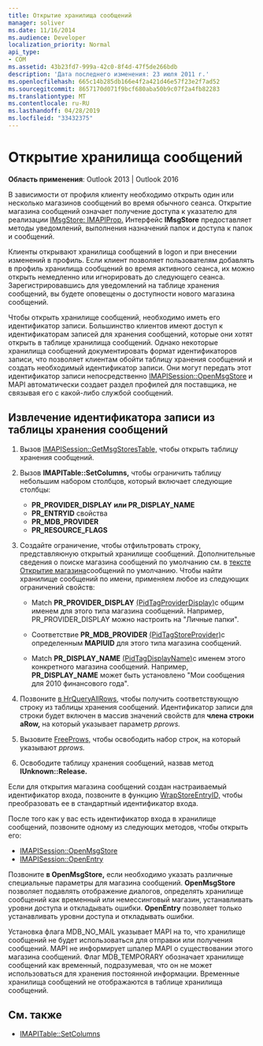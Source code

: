 ```yaml
---
title: Открытие хранилища сообщений
manager: soliver
ms.date: 11/16/2014
ms.audience: Developer
localization_priority: Normal
api_type:
- COM
ms.assetid: 43b23fd7-999a-42c0-8f4d-47f5de266bdb
description: 'Дата последнего изменения: 23 июля 2011 г.'
ms.openlocfilehash: 665c14b285db166e4f2a421d46e57f23e2f7ad52
ms.sourcegitcommit: 8657170d071f9bcf680aba50b9c07f2a4fb82283
ms.translationtype: MT
ms.contentlocale: ru-RU
ms.lasthandoff: 04/28/2019
ms.locfileid: "33432375"
---
```

# <a name="opening-a-message-store"></a>Открытие хранилища сообщений

**Область применения**: Outlook 2013 | Outlook 2016 
  
В зависимости от профиля клиенту необходимо открыть один или несколько магазинов сообщений во время обычного сеанса. Открытие магазина сообщений означает получение доступа к указателю для реализации [IMsgStore: IMAPIProp.](imsgstoreimapiprop.md) Интерфейс **IMsgStore** предоставляет методы уведомлений, выполнения назначений папок и доступа к папок и сообщений. 
  
Клиенты открывают хранилища сообщений в logon и при внесении изменений в профиль. Если клиент позволяет пользователям добавлять в профиль хранилища сообщений во время активного сеанса, их можно открыть немедленно или игнорировать до следующего сеанса. Зарегистрировавшись для уведомлений на таблице хранения сообщений, вы будете оповещены о доступности нового магазина сообщений.
  
Чтобы открыть хранилище сообщений, необходимо иметь его идентификатор записи. Большинство клиентов имеют доступ к идентификаторам записей для хранения сообщений, которые они хотят открыть в таблице хранилища сообщений. Однако некоторые хранилища сообщений документировать формат идентификаторов записи, что позволяет клиентам обойти таблицу хранения сообщений и создать необходимый идентификатор записи. Они могут передать этот идентификатор записи непосредственно [IMAPISession::OpenMsgStore](imapisession-openmsgstore.md) и MAPI автоматически создает раздел профилей для поставщика, не связывая его с какой-либо службой сообщений. 
  
## <a name="retrieve-an-entry-identifier-from-the-message-store-table"></a>Извлечение идентификатора записи из таблицы хранения сообщений
  
1. Вызов [IMAPISession::GetMsgStoresTable,](imapisession-getmsgstorestable.md) чтобы открыть таблицу хранения сообщений. 
    
2. Вызов **IMAPITable::SetColumns,** чтобы ограничить таблицу небольшим набором столбцов, который включает следующие столбцы: 
    
   - **PR_PROVIDER_DISPLAY** **или PR_DISPLAY_NAME**
   - **PR_ENTRYID** свойства 
   - **PR_MDB_PROVIDER**
   - **PR_RESOURCE_FLAGS**
    
3. Создайте ограничение, чтобы отфильтровать строку, представляюную открытый хранилище сообщений. Дополнительные сведения о поиске магазина сообщений по умолчанию см. в [тексте Открытие магазина](opening-the-default-message-store.md)сообщений по умолчанию. Чтобы найти хранилище сообщений по имени, применяем любое из следующих ограничений свойств:
    
   - Match **PR_PROVIDER_DISPLAY** [(PidTagProviderDisplay)](pidtagproviderdisplay-canonical-property.md)с общим именем для этого типа магазина сообщений. Например, PR_PROVIDER_DISPLAY можно настроить на "Личные папки".
    
   - Соответствие **PR_MDB_PROVIDER** [(PidTagStoreProvider)](pidtagstoreprovider-canonical-property.md)с определенным **MAPIUID** для этого типа магазина сообщений. 
    
   - Match **PR_DISPLAY_NAME** [(PidTagDisplayName)](pidtagdisplayname-canonical-property.md)с именем этого конкретного магазина сообщений. Например, **PR_DISPLAY_NAME** может быть установлено "Мои сообщения для 2010 финансового года". 
    
4. Позвоните [в HrQueryAllRows,](hrqueryallrows.md) чтобы получить соответствующую строку из таблицы хранения сообщений. Идентификатор записи для строки будет включен в массив значений свойств для **члена строки aRow,** на который указывает параметр _pprows._ 
    
5. Вызовите [FreeProws,](freeprows.md) чтобы освободить набор строк, на который указывают _pprows._
    
6. Освободите таблицу хранения сообщений, назвав метод **IUnknown::Release.** 
    
Если для открытия магазина сообщений создан настраиваемый идентификатор входа, позвоните в функцию [WrapStoreEntryID,](wrapstoreentryid.md) чтобы преобразовать ее в стандартный идентификатор входа. 
  
После того как у вас есть идентификатор входа в хранилище сообщений, позвоните одному из следующих методов, чтобы открыть его:
  
- [IMAPISession::OpenMsgStore](imapisession-openmsgstore.md)
- [IMAPISession::OpenEntry](imapisession-openentry.md)
    
Позвоните **в OpenMsgStore,** если необходимо указать различные специальные параметры для магазина сообщений. **OpenMsgStore** позволяет подавлять отображение диалогов, определять хранилище сообщений как временный или немессинговый магазин, устанавливать уровни доступа и откладывать ошибки. **OpenEntry** позволяет только устанавливать уровни доступа и откладывать ошибки. 
  
Установка флага MDB_NO_MAIL указывает MAPI на то, что хранилище сообщений не будет использоваться для отправки или получения сообщений. MAPI не информирует шпалер MAPI о существовании этого магазина сообщений. Флаг MDB_TEMPORARY обозначает хранилище сообщений как временный, подразумевая, что он не может использоваться для хранения постоянной информации. Временные хранилища сообщений не отображаются в таблице хранилища сообщений. 
  
## <a name="see-also"></a>См. также

- [IMAPITable::SetColumns](imapitable-setcolumns.md)

